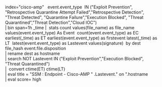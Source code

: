 index="cisco-amp"   event.event_type  IN ("Exploit Prevention", "Retrospective Quarantine Attempt Failed","Retrospective Detection", "Threat Detected", "Quarantine Failure","Execution Blocked", "Threat Quarantined","Threat Detection","Cloud IOC")   
| bin span=1h _time |  stats count values(file_name) as file_name  values(event.event_type) As Event  count(event.event_type) as EC earliest(_time) as ET earliest(event.event_type) as firstevent latest(_time) as LT  latest(event.event_type) as Lastevent values(signature)  by dest file_hash event.file.disposition  
| rename dest as hostname  
| search NOT Lastevent IN ("Exploit Prevention","Execution Blocked", "Threat Quarantined")   
|  convert ctime(ET) ctime(LT)  
| eval title = "SSM : Endpoint - Cisco-AMP " .Lastevent." on ".hostname   
| eval score= high
